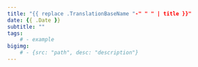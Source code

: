 ```yaml
---
title: "{{ replace .TranslationBaseName "-" " " | title }}"
date: {{ .Date }}
subtitle: ""
tags: 
    # - example
bigimg: 
    # - {src: "path", desc: "description"}
---
```

